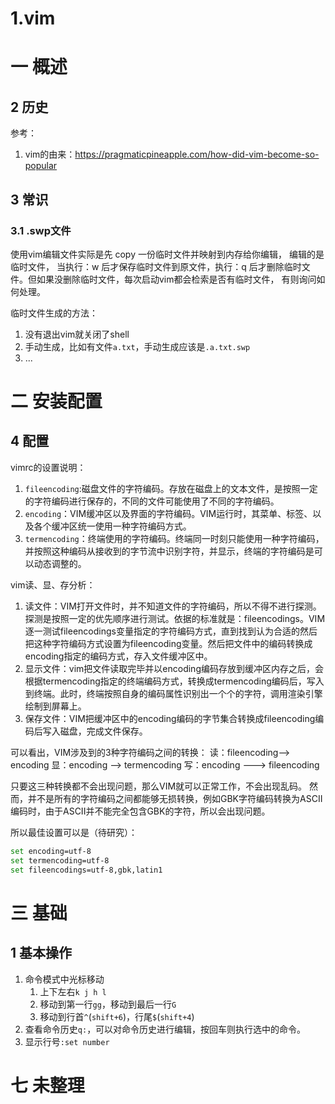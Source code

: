 # 1.vim
# 一 概述

## 2 历史
参考：
1. vim的由来：https://pragmaticpineapple.com/how-did-vim-become-so-popular

## 3 常识
### 3.1 .swp文件
使用vim编辑文件实际是先 copy 一份临时文件并映射到内存给你编辑， 编辑的是临时文件， 当执行：w 后才保存临时文件到原文件，执行：q 后才删除临时文件。但如果没删除临时文件，每次启动vim都会检索是否有临时文件， 有则询问如何处理。

临时文件生成的方法：
1. 没有退出vim就关闭了shell
2. 手动生成，比如有文件`a.txt`，手动生成应该是`.a.txt.swp`
3. ...

# 二  安装配置
## 4 配置
vimrc的设置说明：
1. `fileencoding`:磁盘文件的字符编码。存放在磁盘上的文本文件，是按照一定的字符编码进行保存的，不同的文件可能使用了不同的字符编码。
1. `encoding`：VIM缓冲区以及界面的字符编码。VIM运行时，其菜单、标签、以及各个缓冲区统一使用一种字符编码方式。
1. `termencoding`：终端使用的字符编码。终端同一时刻只能使用一种字符编码，并按照这种编码从接收到的字节流中识别字符，并显示，终端的字符编码是可以动态调整的。

vim读、显、存分析：
1. 读文件：VIM打开文件时，并不知道文件的字符编码，所以不得不进行探测。探测是按照一定的优先顺序进行测试。依据的标准就是：fileencodings。VIM逐一测试fileencodings变量指定的字符编码方式，直到找到认为合适的然后把这种字符编码方式设置为fileencoding变量。然后把文件中的编码转换成encoding指定的编码方式，存入文件缓冲区中。
2. 显示文件：vim把文件读取完毕并以encoding编码存放到缓冲区内存之后，会根据termencoding指定的终端编码方式，转换成termencoding编码后，写入到终端。此时，终端按照自身的编码属性识别出一个个的字符，调用渲染引擎绘制到屏幕上。
3. 保存文件：VIM把缓冲区中的encoding编码的字节集合转换成fileencoding编码后写入磁盘，完成文件保存。

可以看出，VIM涉及到的3种字符编码之间的转换：
读：fileencoding—–> encoding
显：encoding ——> termencoding
写：encoding ——-> fileencoding

只要这三种转换都不会出现问题，那么VIM就可以正常工作，不会出现乱码。
然而，并不是所有的字符编码之间都能够无损转换，例如GBK字符编码转换为ASCII编码时，由于ASCII并不能完全包含GBK的字符，所以会出现问题。

所以最佳设置可以是（待研究）：
```bash
set encoding=utf-8
set termencoding=utf-8
set fileencodings=utf-8,gbk,latin1
```

# 三 基础
## 1 基本操作
1. 命令模式中光标移动
    1. 上下左右`k j h l`
    1. 移动到第一行`gg`，移动到最后一行`G`
    2. 移动到行首`^`(`shift+6`)，行尾`$`(`shift+4`)
2. 查看命令历史`q:`，可以对命令历史进行编辑，按回车则执行选中的命令。
3. 显示行号`:set number`

# 七 未整理

